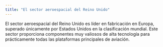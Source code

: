 ```yaml
---
title: "El sector aeroespacial del Reino Unido"
---
```


El sector aeroespacial del Reino Unido es líder en fabricación en Europa, superado únicamente por Estados Unidos en la clasificación mundial. Este sector proporciona componentes muy valiosos de alta tecnología para prácticamente todas las plataformas principales de aviación.